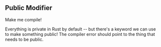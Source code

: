 ## Public Modifier

Make me compile!

<div class="hint">
  Everything is private in Rust by default -- but there's a keyword we can use to make something public!
  The compiler error should point to the thing that needs to be public.
</div>
